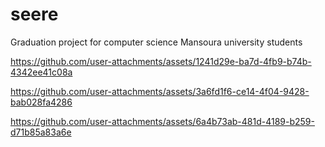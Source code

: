 # seere

Graduation project for computer science Mansoura university students



https://github.com/user-attachments/assets/1241d29e-ba7d-4fb9-b74b-4342ee41c08a



https://github.com/user-attachments/assets/3a6fd1f6-ce14-4f04-9428-bab028fa4286



https://github.com/user-attachments/assets/6a4b73ab-481d-4189-b259-d71b85a83a6e

